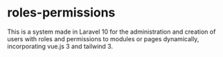 # roles-permissions
This is a system made in Laravel 10 for the administration and creation of users with roles and permissions to modules or pages dynamically, incorporating vue.js 3 and tailwind 3.
